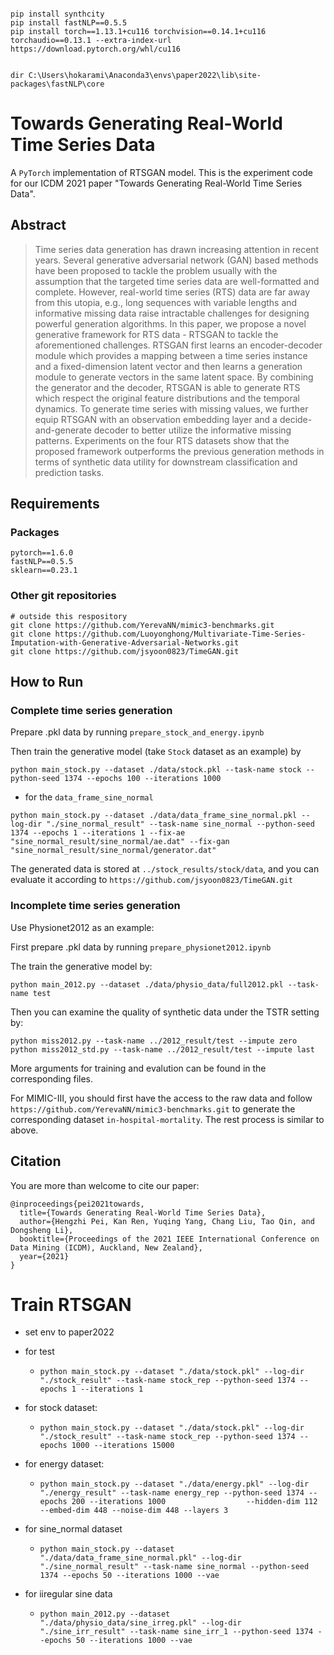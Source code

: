 ```

pip install synthcity
pip install fastNLP==0.5.5
pip install torch==1.13.1+cu116 torchvision==0.14.1+cu116 torchaudio==0.13.1 --extra-index-url https://download.pytorch.org/whl/cu116


dir C:\Users\hokarami\Anaconda3\envs\paper2022\lib\site-packages\fastNLP\core
```

# Towards Generating Real-World Time Series Data

A `PyTorch` implementation of RTSGAN model. This is the experiment code for our ICDM 2021 paper "Towards Generating Real-World Time Series Data".

## Abstract

> Time series data generation has drawn increasing attention in recent years. Several generative adversarial network (GAN) based methods have been proposed to tackle the problem usually with the assumption that the targeted time series data are well-formatted and complete. However, real-world time series (RTS) data are far away from this utopia, e.g., long sequences with variable lengths and informative missing data raise intractable challenges for designing powerful generation algorithms. In this paper, we propose a novel generative framework for RTS data - RTSGAN to tackle the aforementioned challenges. RTSGAN first learns an encoder-decoder module which provides a mapping between a time series instance and a fixed-dimension latent vector and then learns a generation module to generate vectors in the same latent space. By combining the generator and the decoder, RTSGAN is able to generate RTS which respect the original feature distributions and the temporal dynamics. To generate time series with missing values, we further equip RTSGAN with an observation embedding layer and a decide-and-generate decoder to better utilize the informative missing patterns. Experiments on the four RTS datasets show that the proposed framework outperforms the previous generation methods in terms of synthetic data utility for downstream classification and prediction tasks.

## Requirements

### Packages

```
pytorch==1.6.0
fastNLP==0.5.5
sklearn==0.23.1
```

### Other git repositories

```
# outside this respository
git clone https://github.com/YerevaNN/mimic3-benchmarks.git
git clone https://github.com/Luoyonghong/Multivariate-Time-Series-Imputation-with-Generative-Adversarial-Networks.git
git clone https://github.com/jsyoon0823/TimeGAN.git
```

## How to Run

### Complete time series generation

Prepare .pkl data by running `prepare_stock_and_energy.ipynb`

Then train the generative model (take `Stock` dataset as an example) by

```
python main_stock.py --dataset ./data/stock.pkl --task-name stock --python-seed 1374 --epochs 100 --iterations 1000
```

- for the `data_frame_sine_normal`

```
python main_stock.py --dataset ./data/data_frame_sine_normal.pkl --log-dir "./sine_normal_result" --task-name sine_normal --python-seed 1374 --epochs 1 --iterations 1 --fix-ae "sine_normal_result/sine_normal/ae.dat" --fix-gan "sine_normal_result/sine_normal/generator.dat"
```

The generated data is stored at `../stock_results/stock/data`, and you can evaluate it according to `https://github.com/jsyoon0823/TimeGAN.git`

### Incomplete time series generation

Use Physionet2012 as an example:

First prepare .pkl data by running `prepare_physionet2012.ipynb`

The train the generative model by:

```
python main_2012.py --dataset ./data/physio_data/full2012.pkl --task-name test
```

Then you can examine the quality of synthetic data under the TSTR setting by:

```
python miss2012.py --task-name ../2012_result/test --impute zero
python miss2012_std.py --task-name ../2012_result/test --impute last
```

More arguments for training and evalution can be found in the corresponding files.

For MIMIC-III, you should first have the access to the raw data and follow `https://github.com/YerevaNN/mimic3-benchmarks.git` to generate the corresponding dataset `in-hospital-mortality`. The rest process is similar to above.

## Citation

You are more than welcome to cite our paper:

```
@inproceedings{pei2021towards,
  title={Towards Generating Real-World Time Series Data},
  author={Hengzhi Pei, Kan Ren, Yuqing Yang, Chang Liu, Tao Qin, and Dongsheng Li},
  booktitle={Proceedings of the 2021 IEEE International Conference on Data Mining (ICDM), Auckland, New Zealand},
  year={2021}
}
```

# Train RTSGAN

- set env to paper2022
- for test

  - `python main_stock.py --dataset "./data/stock.pkl" --log-dir "./stock_result" --task-name stock_rep --python-seed 1374 --epochs 1 --iterations 1`

- for stock dataset:
  - `python main_stock.py --dataset "./data/stock.pkl" --log-dir "./stock_result" --task-name stock_rep --python-seed 1374 --epochs 1000 --iterations 15000`
- for energy dataset:
  - `python main_stock.py --dataset "./data/energy.pkl" --log-dir "./energy_result" --task-name energy_rep --python-seed 1374 --epochs 200 --iterations 1000                  --hidden-dim 112 --embed-dim 448 --noise-dim 448 --layers 3`
- for sine_normal dataset
  - `python main_stock.py --dataset "./data/data_frame_sine_normal.pkl" --log-dir "./sine_normal_result" --task-name sine_normal --python-seed 1374 --epochs 50 --iterations 1000 --vae`
- for iiregular sine data
  - `python main_2012.py --dataset "./data/physio_data/sine_irreg.pkl" --log-dir "./sine_irr_result" --task-name sine_irr_1 --python-seed 1374 --epochs 50 --iterations 1000 --vae`
